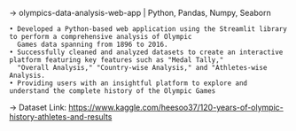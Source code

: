 -> olympics-data-analysis-web-app | Python, Pandas, Numpy, Seaborn

    • Developed a Python-based web application using the Streamlit library to perform a comprehensive analysis of Olympic 
      Games data spanning from 1896 to 2016.
    • Successfully cleaned and analyzed datasets to create an interactive platform featuring key features such as "Medal Tally," 
      "Overall Analysis," "Country-wise Analysis," and "Athletes-wise Analysis.
    • Providing users with an insightful platform to explore and understand the complete history of the Olympic Games


-> Dataset Link: https://www.kaggle.com/heesoo37/120-years-of-olympic-history-athletes-and-results
